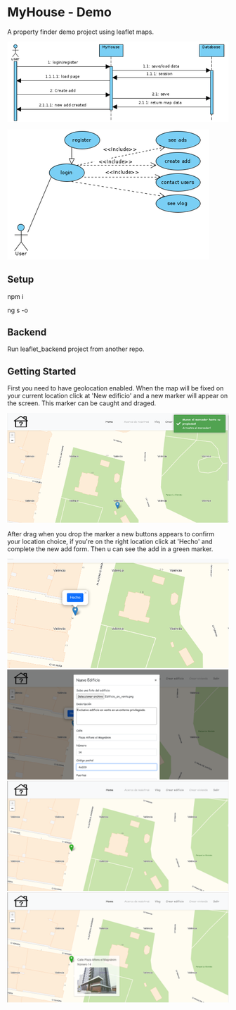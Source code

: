 # MyHouse - Demo

A property finder demo project using leaflet maps. 

![alt text](https://github.com/IsmaelSabri/angular-front/blob/master/sec01.png?raw=true)

![alt text](https://github.com/IsmaelSabri/angular-front/blob/master/ddc01.png?raw=true)

## Setup

npm i

ng s -o

## Backend

Run leaflet_backend project from another repo.

## Getting Started

First you need to have geolocation enabled. When the map will be fixed on your current location click at 'New edificio' and a new marker will appear on the screen. This marker can be caught and draged.

![alt text](https://github.com/IsmaelSabri/angular-front/blob/master/img01.png?raw=true)

After drag when you drop the marker a new buttons appears to confirm your location choice, if you're on the right location click at 'Hecho' and complete the new add form. Then u can see the add in a green marker.

![alt text](https://github.com/IsmaelSabri/angular-front/blob/master/img02.png?raw=true)
![alt text](https://github.com/IsmaelSabri/angular-front/blob/master/img03.png?raw=true)
![alt text](https://github.com/IsmaelSabri/angular-front/blob/master/img04.png?raw=true)
![alt text](https://github.com/IsmaelSabri/angular-front/blob/master/img05.png?raw=true)



